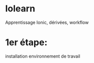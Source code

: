 # Iolearn
  Apprentissage Ionic, dérivées, workflow

# 1er étape: 
  installation environnement de travail
